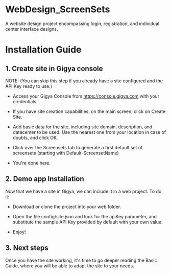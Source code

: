 # WebDesign_ScreenSets
 A website design project encompassing login, registration, and individual center interface designs.

 # Installation Guide

## 1. Create site in Gigya console
NOTE: (You can skip this step if you already have a site configured and the API Key ready to use.)

- Access your Gigya Console from https://console.gigya.com with your credentials.

- If you have site creation capabilities, on the main screen, click on Create Site.

- Add basic data for the site, including site domain, description, and datacenter to be used. Use the nearest one from your location in case of doubts, and click OK.

- Click over the Screensets tab to generate a first default set of screensets (starting with Default-ScreensetName)

- You're done here.

## 2. Demo app Installation
Now that we have a site in Gigya, we can include it in a web project. To do it:

- Download or clone the project into your web folder.


- Open the file config/site.json and look for the apiKey parameter, and substitute the sample API Key provided by default with your own value.

- Enjoy!

## 3. Next steps
Once you have the site working, it's time to go deeper reading the Basic Guide, where you will be able to adapt the site to your needs.

